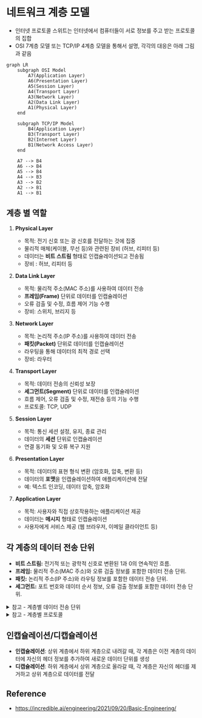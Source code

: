 # 네트워크 계층 모델

- 인터넷 프로토콜 스위트는 인터넷에서 컴퓨터들이 서로 정보를 주고 받는 프로토콜의 집합
- OSI 7계층 모델 또는 TCP/IP 4계층 모델을 통해서 설명, 각각의 대응은 아래 그림과 같음

```mermaid
graph LR
    subgraph OSI Model
        A7(Application Layer)
        A6(Presentation Layer)
        A5(Session Layer)
        A4(Transport Layer)
        A3(Network Layer)
        A2(Data Link Layer)
        A1(Physical Layer)
    end

    subgraph TCP/IP Model
        B4(Application Layer)
        B3(Transport Layer)
        B2(Internet Layer)
        B1(Network Access Layer)
    end

    A7 --> B4
    A6 --> B4
    A5 --> B4
    A4 --> B3
    A3 --> B2
    A2 --> B1
    A1 --> B1
```

## 계층 별 역할

1. **Physical Layer**
    - 목적: 전기 신호 또는 광 신호를 전달하는 것에 집중
    - 물리적 매체(케이블, 무선 등)와 관련된 장비 (허브, 리피터 등)
    - 데이터는 **비트 스트림** 형태로 인캡슐레이션되고 전송됨
    - 장비 : 허브, 리피터 등

2. **Data Link Layer**
    - 목적: 물리적 주소(MAC 주소)를 사용하여 데이터 전송
    - **프레임(Frame)** 단위로 데이터를 인캡슐레이션
    - 오류 검출 및 수정, 흐름 제어 기능 수행
    - 장비: 스위치, 브리지 등

3. **Network Layer**
    - 목적: 논리적 주소(IP 주소)를 사용하여 데이터 전송
    - **패킷(Packet)** 단위로 데이터를 인캡슐레이션
    - 라우팅을 통해 데이터의 최적 경로 선택
    - 장비: 라우터

4. **Transport Layer**
    - 목적: 데이터 전송의 신뢰성 보장
    - **세그먼트(Segment)** 단위로 데이터를 인캡슐레이션
    - 흐름 제어, 오류 검출 및 수정, 재전송 등의 기능 수행
    - 프로토콜: TCP, UDP

5. **Session Layer**
    - 목적: 통신 세션 설정, 유지, 종료 관리
    - 데이터의 **세션** 단위로 인캡슐레이션
    - 연결 동기화 및 오류 복구 지원

6. **Presentation Layer**
    - 목적: 데이터의 표현 형식 변환 (암호화, 압축, 변환 등)
    - 데이터의 **포맷**을 인캡슐레이션하여 애플리케이션에 전달
    - 예: 텍스트 인코딩, 데이터 압축, 암호화

7. **Application Layer**
    - 목적: 사용자와 직접 상호작용하는 애플리케이션 제공
    - 데이터는 **메시지** 형태로 인캡슐레이션
    - 사용자에게 서비스 제공 (웹 브라우저, 이메일 클라이언트 등)

## 각 계층의 데이터 전송 단위

- **비트 스트림:** 전기적 또는 광학적 신호로 변환된 1과 0의 연속적인 흐름.
- **프레임:** 물리적 주소(MAC 주소)와 오류 검출 정보를 포함한 데이터 전송 단위.
- **패킷:** 논리적 주소(IP 주소)와 라우팅 정보를 포함한 데이터 전송 단위.
- **세그먼트:** 포트 번호와 데이터 순서 정보, 오류 검출 정보를 포함한 데이터 전송 단위.

<details markdown="1"> <summary>참고 - 계층별 데이터 전송 단위 </summary>

1. **비트 스트림 (Bit Stream) - Physical Layer**
    - **정의:** 비트 스트림은 1과 0으로 이루어진 데이터의 연속적인 흐름
    - **정보:** 이 단계에서는 구체적인 정보가 아닌, 물리적인 신호로만 이루어진 데이터 전송. 전기적 또는 광학적인 신호가 네트워크 케이블이나 무선 신호를 통해 전송.
    - **목적:** 비트 스트림은 물리적인 매체를 통해 데이터를 전송하는 데 필요한 가장 기본적인 데이터 형식. 이 계층에서는 데이터가 네트워크 매체를 통해 정확하게 전달되도록 하는 데 집중

2. **프레임 (Frame) - Data Link Layer**
    - **정의:** 프레임은 데이터 링크 계층에서 사용되는 데이터 전송 단위입니다. 프레임은 헤더, 페이로드(실제 데이터), 그리고 오류 검출을 위한 트레일러로 구성
    - **정보:**
        - **헤더:** 물리적 주소(출발지 MAC 주소, 목적지 MAC 주소), 프레임 유형, 제어 정보 등이 포함
        - **페이로드:** 상위 계층에서 받은 패킷 또는 데이터가 포함
        - **트레일러:** 오류 검출을 위한 체크섬(CRC) 등의 정보가 포함
    - **목적:** 프레임은 동일한 네트워크 또는 서브넷 내에서 데이터를 전송하기 위해 사용. 이 계층은 오류 검출, 흐름 제어, 그리고 MAC 주소 기반의 데이터 전송을 담당

3. **패킷 (Packet) - Network Layer**
    - **정의:** 패킷은 네트워크 계층에서 데이터 전송을 위해 사용되는 단위. 패킷은 헤더와 페이로드로 구성된다.
    - **정보:**
        - **헤더:** 논리적 주소(출발지 IP 주소, 목적지 IP 주소), 라우팅 정보, 프로토콜 정보, TTL(Time to Live), 식별자 등의 정보가 포함
        - **페이로드:** 상위 계층에서 받은 세그먼트 또는 데이터가 포함
    - **목적:** 패킷은 라우터를 통해 서로 다른 네트워크 간에 데이터를 전송하는 데 사용됩니다. 이 계층에서는 논리적 주소(IP 주소)를 사용하여 데이터의 최적 경로를 선택하고, 목적지 네트워크로 패킷을 전달합니다.

4. **세그먼트 (Segment) - Transport Layer**
    - **정의:** 세그먼트는 전송 계층에서 데이터 전송을 위해 사용되는 단위. 주로 TCP에서 사용되며, 세그먼트는 헤더와 데이터로 구성
    - **정보:**
        - **헤더:** 출발지 포트 번호, 목적지 포트 번호, 순서 번호(Sequence Number), 확인 응답 번호(ACK Number), 플래그(제어 비트), 윈도우 크기, 체크섬, 옵션 등이 포함
        - **페이로드:** 애플리케이션 데이터 또는 상위 계층에서 전달된 메시지가 포함
    - **목적:** 세그먼트는 데이터의 신뢰성을 보장하기 위해 사용됩니다. TCP 프로토콜은 세그먼트를 통해 데이터 전송의 신뢰성을 유지하며, 순서 보장, 오류 검출 및 수정, 재전송 등을 수행

</details>

<details markdown="1">
<summary>참고 - 계층별 프로토콜</summary>

1. 애플리케이션 계층 (Application Layer)
    - FTP (File Transfer Protocol)
    - HTTP (HyperText Transfer Protocol)
    - SMTP (Simple Mail Transfer Protocol)
    - DNS (Domain Name System )
    - SSH (Secure Shell)
2. 전송 계층 (Transport Layer)
    - **TCP (Transmission Control Protocol)**
    - UDP (User Datagram Protocol)
    - QUIC (Quick UDP Internet Connections)
3. 인터넷 계층 (Internet Layer)
    - **IP (Internet Protocol)**
    - ICMP (Internet Control Message Protocol)
    - ARP (Address Resolution Protocol)
    - RARP (Reverse Address Resolution Protocol)
    - OSPF (Open Shortest Path First)
    - BGP (Border Gateway Protocol)
4. 네트워크 접근 계층 (Network Access Layer)
    - **Ethernet**
    - Wi-Fi
    - PPP (Point-to-Point Protocol)
    - SLIP (Serial Line Internet Protocol)
    - FDDI (Fiber Distributed Data Interface)
    - ATM (Asynchronous Transfer Mode)

</details>

## 인캡슐레이션/디캡슐레이션

- **인캡슐레이션**: 상위 계층에서 하위 계층으로 내려갈 때, 각 계층은 이전 계층의 데이터에 자신의 헤더 정보를 추가하여 새로운 데이터 단위를 생성
- **디캡슐레이션**: 하위 계층에서 상위 계층으로 올라갈 때, 각 계층은 자신의 헤더를 제거하고 상위 계층으로 데이터를 전달

## Reference

- <https://incredible.ai/engineering/2021/09/20/Basic-Engineering/>
